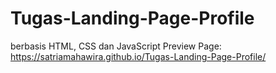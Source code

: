 # Tugas-Landing-Page-Profile
berbasis HTML, CSS dan  JavaScript
Preview Page: https://satriamahawira.github.io/Tugas-Landing-Page-Profile/
